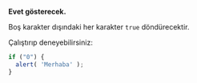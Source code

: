 **Evet gösterecek.**

Boş karakter dışındaki her karakter `true` döndürecektir.

Çalıştırıp deneyebilirsiniz:

```js run
if ("0") {
  alert( 'Merhaba' );
}
```


